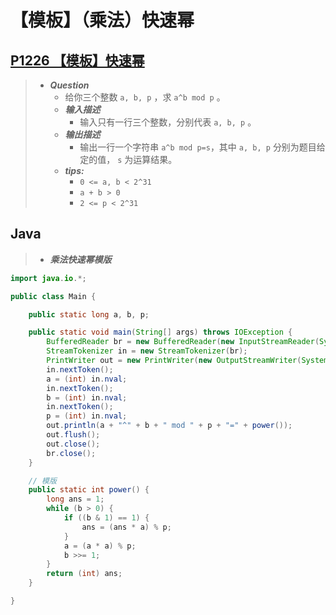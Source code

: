 # 【模板】（乘法）快速幂

## [P1226 【模板】快速幂](https://www.luogu.com.cn/problem/P1226)

> - ***Question***
>   - 给你三个整数 `a, b, p` ，求 `a^b mod p` 。
>   - ***输入描述***
>     - 输入只有一行三个整数，分别代表 `a, b, p` 。
>   - ***输出描述***
>     - 输出一行一个字符串 `a^b mod p=s`，其中 `a, b, p` 分别为题目给定的值， `s` 为运算结果。
>   - ***tips:***
>     - `0 <= a, b < 2^31`
>     - `a + b > 0`
>     - `2 <= p < 2^31`

## Java

> - ***乘法快速幂模版***

```java
import java.io.*;

public class Main {

    public static long a, b, p;

    public static void main(String[] args) throws IOException {
        BufferedReader br = new BufferedReader(new InputStreamReader(System.in));
        StreamTokenizer in = new StreamTokenizer(br);
        PrintWriter out = new PrintWriter(new OutputStreamWriter(System.out));
        in.nextToken();
        a = (int) in.nval;
        in.nextToken();
        b = (int) in.nval;
        in.nextToken();
        p = (int) in.nval;
        out.println(a + "^" + b + " mod " + p + "=" + power());
        out.flush();
        out.close();
        br.close();
    }

    // 模版
    public static int power() {
        long ans = 1;
        while (b > 0) {
            if ((b & 1) == 1) {
                ans = (ans * a) % p;
            }
            a = (a * a) % p;
            b >>= 1;
        }
        return (int) ans;
    }

}
```
